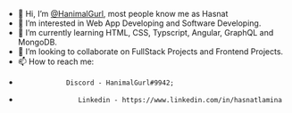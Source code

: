 - 👋 Hi, I’m [@HanimalGurl](https://github.com/HanimalGurl), most people know me as Hasnat
- 👀 I’m interested in Web App Developing and Software Developing.
- 🌱 I’m currently learning HTML, CSS, Typscript, Angular, GraphQL and MongoDB.
- 💞️ I’m looking to collaborate on FullStack Projects and Frontend Projects.
- 📫 How to reach me: 
-        	      Discord - HanimalGurl#9942;
-                    Linkedin - https://www.linkedin.com/in/hasnatlamina

<!---
HanimalGurl/HanimalGurl is a ✨ special ✨ repository because its `README.md` (this file) appears on your GitHub profile.
You can click the Preview link to take a look at your changes.
--->
